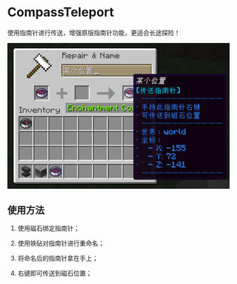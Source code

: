 # CompassTeleport

使用指南针进行传送，增强原版指南针功能，更适合长途探险！

![](./images/img.png)

## 使用方法

1. 使用磁石绑定指南针；

2. 使用铁砧对指南针进行重命名；

3. 将命名后的指南针拿在手上；

4. 右键即可传送到磁石位置；